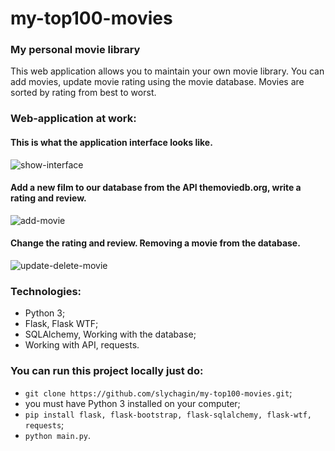 # my-top100-movies
### My personal movie library

This web application allows you to maintain your own movie library.
You can add movies, update movie rating using the movie database.
Movies are sorted by rating from best to worst.

### Web-application at work:

#### This is what the application interface looks like.

![show-interface](https://github.com/slychagin/my-top100-movies/blob/master/demonstration_gifs/Interface.gif)


#### Add a new film to our database from the API themoviedb.org, write a rating and review.

![add-movie](https://github.com/slychagin/my-top100-movies/blob/master/demonstration_gifs/Add%20movie.gif)


#### Change the rating and review. Removing a movie from the database.

![update-delete-movie](https://github.com/slychagin/my-top100-movies/blob/master/demonstration_gifs/Apdate%20and%20delete%20movie.gif)

### Technologies:
- Python 3;
- Flask, Flask WTF;
- SQLAlchemy, Working with the database;
- Working with API, requests.

### You can run this project locally just do:
- `git clone https://github.com/slychagin/my-top100-movies.git`;
- you must have Python 3 installed on your computer;
- `pip install flask, flask-bootstrap, flask-sqlalchemy, flask-wtf, requests`;
- `python main.py`.
